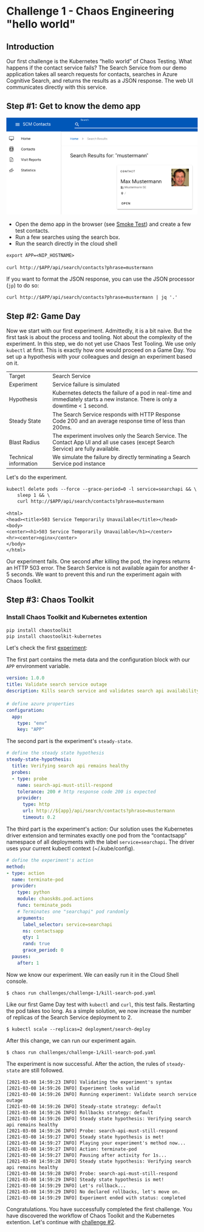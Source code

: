 # Challenge 1 - Chaos Engineering "hello world"

## Introduction

Our first challenge is the Kubernetes “hello world” of Chaos Testing. What happens if the contact service fails? The Search Service from our demo application takes all search requests for contacts, searches in Azure Cognitive Search, and returns the results as a JSON response. The web UI communicates directly with this service.

## Step #1: Get to know the demo app

![](images/search-mustermann.png)

* Open the demo app in the browser (see [Smoke Test](../challenge-0#smoke-test)) and create a few test contacts.
* Run a few searches using the search box. 
* Run the search directly in the cloud shell

```shell
export APP=<NIP_HOSTNAME>

curl http://$APP/api/search/contacts?phrase=mustermann
```

If you want to format the JSON response, you can use the JSON processor (`jp`) to do so:

```shell
curl http://$APP/api/search/contacts?phrase=mustermann | jq '.'
```

## Step #2: Game Day

Now we start with our first experiment. Admittedly, it is a bit naive. But the first task is about the process and tooling. Not about the complexity of the experiment. In this step, we do not yet use Chaos Test Tooling. We use only `kubectl` at first. This is exactly how one would proceed on a Game Day. You set up a hypothesis with your colleagues and design an experiment based on it. 

|                       |                              |
|-----------------------|------------------------------|
| Target                | Search Service               |
| Experiment            | Service failure is simulated |
| Hypothesis            | Kubernetes detects the failure of a pod in real-time and immediately starts a new instance. There is only a downtime < 1 second. |
| Steady State          | The Search Service responds with HTTP Response Code 200 and an average response time of less than 200ms. |
| Blast Radius          | The experiment involves only the Search Service. The Contact App UI and all use cases (except Search Service) are fully available. |
| Technical information | We simulate the failure by directly terminating a Search Service pod instance |

Let's do the experiment. 

```shell
kubectl delete pods --force --grace-period=0 -l service=searchapi && \
    sleep 1 && \
    curl http://$APP/api/search/contacts?phrase=mustermann

<html>
<head><title>503 Service Temporarily Unavailable</title></head>
<body>
<center><h1>503 Service Temporarily Unavailable</h1></center>
<hr><center>nginx</center>
</body>
</html>
```

Our experiment fails. One second after killing the pod, the ingress returns an HTTP 503 error. The Search Service is not available again for another 4-5 seconds. We want to prevent this and run the experiment again with Chaos Toolkit.

## Step #3: Chaos Toolkit

### Install Chaos Toolkit and Kubernetes extention

```shell
pip install chaostoolkit
pip install chaostoolkit-kubernetes
```

Let's check the first [experiment](kill-search-pod.yaml):

The first part contains the meta data and the configuration block with our `APP` environment variable.

```yaml
version: 1.0.0
title: Validate search service outage
description: Kills search service and validates search api availability

# define azure properties
configuration:
  app:
    type: "env"
    key: "APP"
```

The second part is the experiment's `steady-state`.

```yaml
# define the steady state hypothesis
steady-state-hypothesis:
  title: Verifying search api remains healthy
  probes:
  - type: probe
    name: search-api-must-still-respond
    tolerance: 200 # http response code 200 is expected
    provider:
      type: http
      url: http://${app}/api/search/contacts?phrase=mustermann
      timeout: 0.2
```

The third part is the experiment's action: Our solution uses the Kubernetes driver extension and terminates exactly one pod from the “contactsapp” namespace of all deployments with the label `service=searchapi`. The driver uses your current kubectl context (~/.kube/config).

```yaml
# define the experiment's action
method:
- type: action
  name: terminate-pod
  provider:
    type: python
    module: chaosk8s.pod.actions
    func: terminate_pods
    # Terminates one "searchapi" pod randomly
    arguments:
      label_selector: service=searchapi
      ns: contactsapp
      qty: 1
      rand: true
      grace_period: 0
  pauses:
    after: 1
```

Now we know our experiment. We can easily run it in the Cloud Shell console.

```shell
$ chaos run challenges/challenge-1/kill-search-pod.yaml
```

Like our first Game Day test with `kubectl` and `curl`, this test fails. Restarting the pod takes too long. As a simple solution, we now increase the number of replicas of the Search Service deployment to 2.

```shell
$ kubectl scale --replicas=2 deployment/search-deploy
```

After this change, we can run our experiment again.

```shell
$ chaos run challenges/challenge-1/kill-search-pod.yaml
```

The experiment is now successful. After the action, the rules of `steady-state` are still followed.

```shell
[2021-03-08 14:59:23 INFO] Validating the experiment's syntax
[2021-03-08 14:59:26 INFO] Experiment looks valid
[2021-03-08 14:59:26 INFO] Running experiment: Validate search service outage
[2021-03-08 14:59:26 INFO] Steady-state strategy: default
[2021-03-08 14:59:26 INFO] Rollbacks strategy: default
[2021-03-08 14:59:26 INFO] Steady state hypothesis: Verifying search api remains healthy
[2021-03-08 14:59:26 INFO] Probe: search-api-must-still-respond
[2021-03-08 14:59:27 INFO] Steady state hypothesis is met!
[2021-03-08 14:59:27 INFO] Playing your experiment's method now...
[2021-03-08 14:59:27 INFO] Action: terminate-pod
[2021-03-08 14:59:27 INFO] Pausing after activity for 1s...
[2021-03-08 14:59:28 INFO] Steady state hypothesis: Verifying search api remains healthy
[2021-03-08 14:59:28 INFO] Probe: search-api-must-still-respond
[2021-03-08 14:59:29 INFO] Steady state hypothesis is met!
[2021-03-08 14:59:29 INFO] Let's rollback...
[2021-03-08 14:59:29 INFO] No declared rollbacks, let's move on.
[2021-03-08 14:59:29 INFO] Experiment ended with status: completed
```

Congratulations. You have successfully completed the first challenge. You have discovered the workflow of Chaos Toolkit and the Kubernetes extention. Let's continue with [challenge #2](../challenge-2/README.md).
